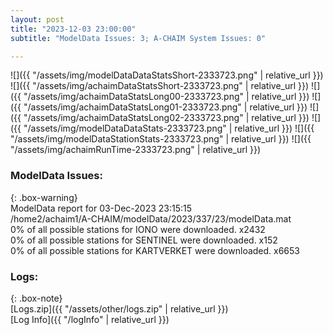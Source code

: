 ```yaml
---
layout: post
title: "2023-12-03 23:00:00"
subtitle: "ModelData Issues: 3; A-CHAIM System Issues: 0"

---
```


![]({{ "/assets/img/modelDataDataStatsShort-2333723.png" | relative_url }})
![]({{ "/assets/img/achaimDataStatsShort-2333723.png" | relative_url }})
![]({{ "/assets/img/achaimDataStatsLong00-2333723.png" | relative_url }})
![]({{ "/assets/img/achaimDataStatsLong01-2333723.png" | relative_url }})
![]({{ "/assets/img/achaimDataStatsLong02-2333723.png" | relative_url }})
![]({{ "/assets/img/modelDataDataStats-2333723.png" | relative_url }})
![]({{ "/assets/img/modelDataStationStats-2333723.png" | relative_url }})
![]({{ "/assets/img/achaimRunTime-2333723.png" | relative_url }})


### ModelData Issues:  
  
{: .box-warning}  
 ModelData report for 03-Dec-2023 23:15:15   
 /home2/achaim1/A-CHAIM/modelData/2023/337/23/modelData.mat   
 0% of all possible stations for IONO were downloaded. x2432   
 0% of all possible stations for SENTINEL were downloaded. x152   
 0% of all possible stations for KARTVERKET were downloaded. x6653   
  


### Logs:  
  
{: .box-note}  
[Logs.zip]({{ "/assets/other/logs.zip" | relative_url }})  
[Log Info]({{ "/logInfo" | relative_url }})  

